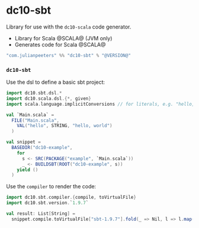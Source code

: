 # dc10-sbt

Library for use with the `dc10-scala` code generator.
 - Library for Scala @SCALA@ (JVM only)
 - Generates code for Scala @SCALA@

```scala
"com.julianpeeters" %% "dc10-sbt" % "@VERSION@"
```

### `dc10-sbt`
Use the dsl to define a basic sbt project:

```scala mdoc:reset
import dc10.sbt.dsl.*
import dc10.scala.dsl.{*, given}
import scala.language.implicitConversions // for literals, e.g. "hello, world"

val `Main.scala` =
  FILE("Main.scala",
    VAL("hello", STRING, "hello, world")
  )

val snippet = 
  BASEDIR("dc10-example",
    for 
      s <- SRC(PACKAGE("example", `Main.scala`))
      _ <- BUILDSBT(ROOT("dc10-example", s))
    yield ()
  )
```

Use the `compiler` to render the code:

```scala mdoc
import dc10.sbt.compiler.{compile, toVirtualFile}
import dc10.sbt.version.`1.9.7`

val result: List[String] =
  snippet.compile.toVirtualFile["sbt-1.9.7"].fold(_ => Nil, l => l.map(f => f.contents))
```
